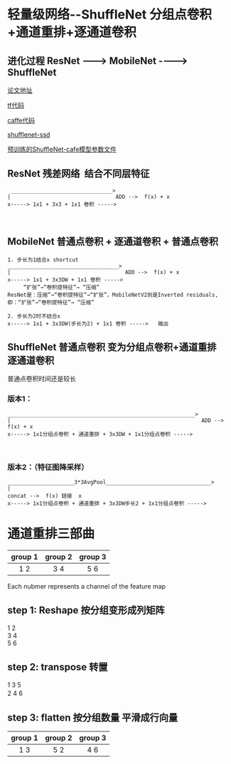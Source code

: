 # 轻量级网络--ShuffleNet 分组点卷积+通道重排+逐通道卷积
## 进化过程 ResNet ---> MobileNet ----> ShuffleNet

[论文地址](https://arxiv.org/pdf/1707.01083.pdf)

[tf代码](https://github.com/MG2033/ShuffleNet)

[caffe代码](https://github.com/Ewenwan/ShuffleNet-1)

[shufflenet-ssd](https://github.com/linchaozhang/shufflenet-ssd)

[预训练的ShuffleNet-cafe模型参数文件](https://github.com/msnqqer/ShuffleNet)

## ResNet 残差网络  结合不同层特征
     ________________________________>
    |                                 ADD -->  f(x) + x
    x-----> 1x1 + 3x3 + 1x1 卷积 -----> 
    
## MobileNet 普通点卷积 + 逐通道卷积 + 普通点卷积

    1. 步长为1结合x shortcut
    ___________________________________>
    |                                    ADD -->  f(x) + x
    x-----> 1x1 + 3x3DW + 1x1 卷积 ----->  
         “扩张”→“卷积提特征”→ “压缩”
    ResNet是：压缩”→“卷积提特征”→“扩张”，MobileNetV2则是Inverted residuals,即：“扩张”→“卷积提特征”→ “压缩”

    2. 步长为2时不结合x 
    x-----> 1x1 + 3x3DW(步长为2) + 1x1 卷积 ----->   输出
## ShuffleNet 普通点卷积 变为分组点卷积+通道重排   逐通道卷积
普通点卷积时间还是较长

### 版本1：
    ___________________________________________________________>
    |                                                            ADD -->  f(x) + x
    x-----> 1x1分组点卷积 + 通道重排 + 3x3DW + 1x1分组点卷积 ----->
    
### 版本2：（特征图降采样）
    _____________________3*3AvgPool_________________________________>
    |                                                                concat -->  f(x) 链接  x
    x-----> 1x1分组点卷积 + 通道重排 + 3x3DW步长2 + 1x1分组点卷积 ----->  
# 通道重排三部曲 

| group 1  | group 2  |  group 3  |  
| :------: | :------: | :-------: |  
| 1     2  | 3     4  |  5     6  |   

Each nubmer represents a channel of the feature map  
    
## step 1: Reshape  按分组变形成列矩阵
1  2  
3  4   
5  6 
## step 2: transpose  转置
1 3 5  
2 4 6　　
## step 3: flatten    按分组数量 平滑成行向量

| group 1  | group 2  |  group 3  |  
| :-----:  | :------: | :-------: |  
| 1     3  | 5     2  |  4     6  |  
